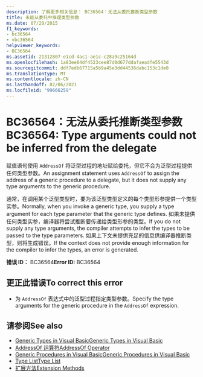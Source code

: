```yaml
---
description: 了解更多相关信息： BC36564：无法从委托推断类型参数
title: 未能从委托中推理类型参数
ms.date: 07/20/2015
f1_keywords:
- bc36564
- vbc36564
helpviewer_keywords:
- BC36564
ms.assetid: 21312807-e1cd-4ac1-ae1c-c28a9c25164d
ms.openlocfilehash: 1a83ee64df4523cee87d0d677ddafaeadfe5543d
ms.sourcegitcommit: ddf7edb67715a5b9a45e3dd44536dabc153c1de0
ms.translationtype: MT
ms.contentlocale: zh-CN
ms.lasthandoff: 02/06/2021
ms.locfileid: "99666259"
---
```

# <a name="bc36564-type-arguments-could-not-be-inferred-from-the-delegate"></a><span data-ttu-id="f465f-103">BC36564：无法从委托推断类型参数</span><span class="sxs-lookup"><span data-stu-id="f465f-103">BC36564: Type arguments could not be inferred from the delegate</span></span>

<span data-ttu-id="f465f-104">赋值语句使用 `AddressOf` 将泛型过程的地址赋给委托，但它不会为泛型过程提供任何类型参数。</span><span class="sxs-lookup"><span data-stu-id="f465f-104">An assignment statement uses `AddressOf` to assign the address of a generic procedure to a delegate, but it does not supply any type arguments to the generic procedure.</span></span>

 <span data-ttu-id="f465f-105">通常，在调用某个泛型类型时，要为该泛型类型定义的每个类型形参提供一个类型实参。</span><span class="sxs-lookup"><span data-stu-id="f465f-105">Normally, when you invoke a generic type, you supply a type argument for each type parameter that the generic type defines.</span></span> <span data-ttu-id="f465f-106">如果未提供任何类型实参，编译器将尝试推断要传递给类型形参的类型。</span><span class="sxs-lookup"><span data-stu-id="f465f-106">If you do not supply any type arguments, the compiler attempts to infer the types to be passed to the type parameters.</span></span> <span data-ttu-id="f465f-107">如果上下文未提供充足的信息供编译器推断类型，则将生成错误。</span><span class="sxs-lookup"><span data-stu-id="f465f-107">If the context does not provide enough information for the compiler to infer the types, an error is generated.</span></span>

 <span data-ttu-id="f465f-108">**错误 ID：** BC36564</span><span class="sxs-lookup"><span data-stu-id="f465f-108">**Error ID:** BC36564</span></span>

## <a name="to-correct-this-error"></a><span data-ttu-id="f465f-109">更正此错误</span><span class="sxs-lookup"><span data-stu-id="f465f-109">To correct this error</span></span>

- <span data-ttu-id="f465f-110">为 `AddressOf` 表达式中的泛型过程指定类型参数。</span><span class="sxs-lookup"><span data-stu-id="f465f-110">Specify the type arguments for the generic procedure in the `AddressOf` expression.</span></span>

## <a name="see-also"></a><span data-ttu-id="f465f-111">请参阅</span><span class="sxs-lookup"><span data-stu-id="f465f-111">See also</span></span>

- [<span data-ttu-id="f465f-112">Generic Types in Visual Basic</span><span class="sxs-lookup"><span data-stu-id="f465f-112">Generic Types in Visual Basic</span></span>](../../programming-guide/language-features/data-types/generic-types.md)
- [<span data-ttu-id="f465f-113">AddressOf 运算符</span><span class="sxs-lookup"><span data-stu-id="f465f-113">AddressOf Operator</span></span>](../operators/addressof-operator.md)
- [<span data-ttu-id="f465f-114">Generic Procedures in Visual Basic</span><span class="sxs-lookup"><span data-stu-id="f465f-114">Generic Procedures in Visual Basic</span></span>](../../programming-guide/language-features/data-types/generic-procedures.md)
- [<span data-ttu-id="f465f-115">Type List</span><span class="sxs-lookup"><span data-stu-id="f465f-115">Type List</span></span>](../statements/type-list.md)
- [<span data-ttu-id="f465f-116">扩展方法</span><span class="sxs-lookup"><span data-stu-id="f465f-116">Extension Methods</span></span>](../../programming-guide/language-features/procedures/extension-methods.md)
